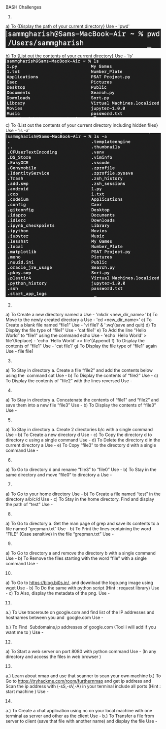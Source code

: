 BASH Challenges

1. 
a) To {Display the path of your current directory} Use - 'pwd'
![output](Screenshots/1a.png)

b) To {List out the contents of your current directory} Use - 'ls'
![output](Screenshots/1b.png)

c) To {List out the contents of your current directory including hidden files} Use - 'ls -a'
![output](Screenshots/1c.png)

2. 
a) To Create a new directory named a Use - 'mkdir <new_dir_name>'
b) To Move to the newly created directory a Use - 'cd <new_dir_name>'
c) To Create a blank file named “file1” Use - 'vi file1' & ':wq'(save and quit)
d) To Display the file type of “file1” Use - 'cat file1'
e) To Add the line “Hello World” to “file1” using the command echo Use - 'echo 'Hello World' > file'(Replace)
                                                                       - 'echo 'Hello World' >> file'(Append)
f) To Display the contents of “file1” Use - 'cat file1'
g) To Display the file type of “file1” again Use - file file1

3. 
a) To Stay in directory a. Create a file “file2” and add the contents below using the  command cat Use - 
b) To Display the contents of “file2” Use - 
c) To Display the contents of “file2” with the lines reversed Use - 

4. 
a) To Stay in directory a. Concatenate the contents of “file1” and “file2” and save them into a new file “file3” Use - 
b) To Display the contents of “file3” Use - 

5. 
a) To Stay in directory a. Create 2 directories b/c with a single command Use - 
b) To Create a new directory d Use - 
c) To Copy the directory d to directory c using a single command Use - 
d) To Delete the directory d in the current directory a Use - 
e) To Copy “file3” to the directory d with a single command Use - 

6. 
a) To Go to directory d and rename “file3” to “file0” Use - 
b) To Stay in the same directory and move “file0” to directory a Use - 

7. 
a) To Go to your home directory Use - 
b) To Create a file named “test” in the directory a/b/c/d Use - 
c) To Stay in the home directory. Find and display the path of “test” Use - 

8. 
a) To Go to directory a. Get the man page of grep and save its contents to a file named “grepman.txt” Use - 
b) To Print the lines containing the word “FILE” (Case sensitive) in the file “grepman.txt” Use - 

9. 
a) To Go to directory a and remove the directory b with a single command Use - 
b) To Remove the files starting with the word “file” with a single command Use - 

10. 
a) To Go to https://blog.bi0s.in/  and download the logo.png image using wget Use - 
b) To Do the same with python script (Hint : request library) Use - 
c) To Also, display the metadata of the png. Use - 

11. 
a.) To Use traceroute on google.com and find list of the IP addresses and hostnames between you and  google.com Use - 

b.) To Find  Subdomains,ip addresses of google.com (Tool i will add if you want me to ) Use - 

12. 
a) To Start a web server on port 8080 with python command Use - 
(In any directory and access the files in web browser )

13. 
a.) Learn about nmap and use that scanner to scan your own machine
b.) To Go to https://tryhackme.com/room/furthernmap and get ip address and Scan the ip address with (-sS,-sV,-A) in your terminal include all ports (Hint : start machine ) Use - 

14. 
a.) To Create a chat application using nc on your local machine with one terminal as server and other as the client Use - 
b.) To Transfer a file from server to client (save that file with another name) and display the file Use - 